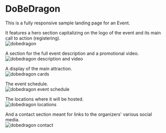 # DoBeDragon
This is a fully responsive sample landing page for an Event.

It features a hero section capitalizing on the logo of the event and its main call to action (registering). \
![dobedragon](https://images2.imgbox.com/b0/d3/z0VzzDdO_o.png)

A section for the full event description and a promotional video. \
![dobedragon description and video](https://images2.imgbox.com/be/7d/hk16vSB0_o.jpg)

A display of the main attraction. \
![dobedragon cards](https://images2.imgbox.com/1a/42/V2NNck3p_o.jpg)

The event schedule. \
![dobedragon event schedule](https://images2.imgbox.com/58/d0/FtpT4G1l_o.jpg)

The locations where it will be hosted. \
![dobedragon locations](https://images2.imgbox.com/85/59/6udl6nBc_o.jpg)

And a contact section meant for links to the organizers' various social media. \
![dobedragon contact](https://images2.imgbox.com/be/19/uhcgXO2k_o.jpg)
